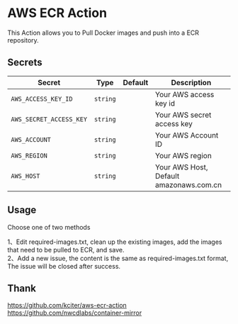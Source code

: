 # AWS ECR Action

This Action allows you to Pull Docker images and push into a ECR repository.

## Secrets
| Secret | Type | Default | Description |
|-----------|------|---------|-------------|
| `AWS_ACCESS_KEY_ID` | `string` | | Your AWS access key id |
| `AWS_SECRET_ACCESS_KEY` | `string` | | Your AWS secret access key |
| `AWS_ACCOUNT` | `string` | | Your AWS Account ID |
| `AWS_REGION` | `string` | | Your AWS region |
| `AWS_HOST` | `string` | | Your AWS Host, Default amazonaws.com.cn|

## Usage
Choose one of two methods  
  
1、Edit required-images.txt, clean up the existing images, add the images that need to be pulled to ECR, and save.  
2、Add a new issue, the content is the same as required-images.txt format, The issue will be closed after success.  
## Thank
https://github.com/kciter/aws-ecr-action
https://github.com/nwcdlabs/container-mirror

